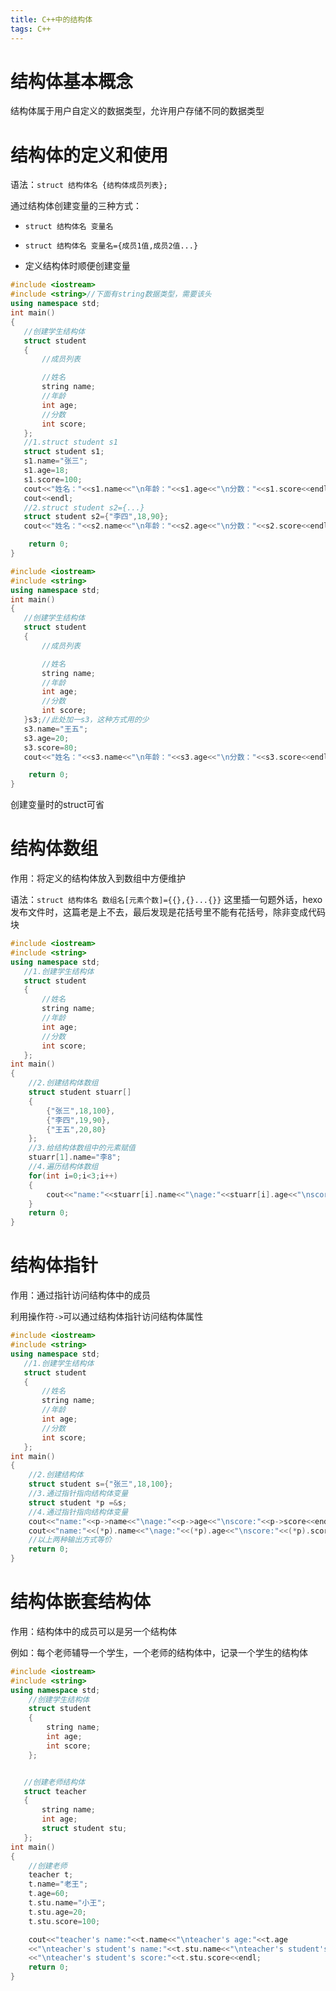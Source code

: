 ```yaml
---
title: C++中的结构体
tags: C++
---
```


# 结构体基本概念

结构体属于用户自定义的数据类型，允许用户存储不同的数据类型

# 结构体的定义和使用

语法：`struct 结构体名 {结构体成员列表};` 

通过结构体创建变量的三种方式：

- `struct 结构体名 变量名`

- `struct 结构体名 变量名={成员1值,成员2值...}`

- 定义结构体时顺便创建变量

  <!--more-->

```c++
#include <iostream>
#include <string>//下面有string数据类型，需要该头
using namespace std;
int main()
{
   //创建学生结构体
   struct student
   {
       //成员列表

       //姓名
       string name;
       //年龄
       int age;
       //分数
       int score;
   };
   //1.struct student s1
   struct student s1;
   s1.name="张三";
   s1.age=18;
   s1.score=100;
   cout<<"姓名："<<s1.name<<"\n年龄："<<s1.age<<"\n分数："<<s1.score<<endl;
   cout<<endl;
   //2.struct student s2={...}
   struct student s2={"李四",18,90};
   cout<<"姓名："<<s2.name<<"\n年龄："<<s2.age<<"\n分数："<<s2.score<<endl;

    return 0;
}

```

```C++
#include <iostream>
#include <string>
using namespace std;
int main()
{
   //创建学生结构体
   struct student
   {
       //成员列表

       //姓名
       string name;
       //年龄
       int age;
       //分数
       int score;
   }s3;//此处加一s3，这种方式用的少
   s3.name="王五";
   s3.age=20;
   s3.score=80;
   cout<<"姓名："<<s3.name<<"\n年龄："<<s3.age<<"\n分数："<<s3.score<<endl;

    return 0;
}

```

创建变量时的struct可省

# 结构体数组

作用：将定义的结构体放入到数组中方便维护

语法：`struct 结构体名 数组名[元素个数]={{},{}...{}}`       这里插一句题外话，hexo发布文件时，这篇老是上不去，最后发现是花括号里不能有花括号，除非变成代码块

```C++
#include <iostream>
#include <string>
using namespace std;
   //1.创建学生结构体
   struct student
   {
       //姓名
       string name;
       //年龄
       int age;
       //分数
       int score;
   };
int main()
{
    //2.创建结构体数组
    struct student stuarr[]
    {
        {"张三",18,100},
        {"李四",19,90},
        {"王五",20,80}
    };
    //3.给结构体数组中的元素赋值
    stuarr[1].name="李8";
    //4.遍历结构体数组
    for(int i=0;i<3;i++)
    {
        cout<<"name:"<<stuarr[i].name<<"\nage:"<<stuarr[i].age<<"\nscore:"<<stuarr[i].score<<endl<<endl;
    }
    return 0;
}

```

# 结构体指针

作用：通过指针访问结构体中的成员

利用操作符`->`可以通过结构体指针访问结构体属性

```C++
#include <iostream>
#include <string>
using namespace std;
   //1.创建学生结构体
   struct student
   {
       //姓名
       string name;
       //年龄
       int age;
       //分数
       int score;
   };
int main()
{
    //2.创建结构体
    struct student s={"张三",18,100};
    //3.通过指针指向结构体变量
    struct student *p =&s;
    //4.通过指针指向结构体变量
    cout<<"name:"<<p->name<<"\nage:"<<p->age<<"\nscore:"<<p->score<<endl;
    cout<<"name:"<<(*p).name<<"\nage:"<<(*p).age<<"\nscore:"<<(*p).score<<endl;
    //以上两种输出方式等价
    return 0;
}

```

# 结构体嵌套结构体

作用：结构体中的成员可以是另一个结构体

例如：每个老师辅导一个学生，一个老师的结构体中，记录一个学生的结构体

```C++
#include <iostream>
#include <string>
using namespace std;
    //创建学生结构体
    struct student
    {
        string name;
        int age;
        int score;
    };


   //创建老师结构体
   struct teacher
   {
       string name;
       int age;
       struct student stu;
   };
int main()
{
    //创建老师
    teacher t;
    t.name="老王";
    t.age=60;
    t.stu.name="小王";
    t.stu.age=20;
    t.stu.score=100;

    cout<<"teacher's name:"<<t.name<<"\nteacher's age:"<<t.age
    <<"\nteacher's student's name:"<<t.stu.name<<"\nteacher's student's age"<<t.stu.age
    <<"\nteacher's student's score:"<<t.stu.score<<endl;
    return 0;
}
```

 

